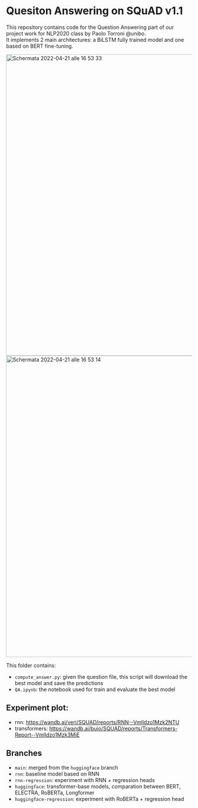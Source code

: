 # Quesiton Answering on SQuAD v1.1
This repository contains code for the Question Answering part of our project work for NLP2020 class by Paolo Torroni @unibo.  
It implements 2 main architectures: a BiLSTM fully trained model and one based on BERT fine-tuning.

<img width="817" alt="Schermata 2022-04-21 alle 16 53 33" src="https://user-images.githubusercontent.com/38630200/164485737-aaba5ab0-1b9b-4e1b-a62e-ec96c7228308.png">
<img width="817" alt="Schermata 2022-04-21 alle 16 53 14" src="https://user-images.githubusercontent.com/38630200/164485759-bfa1ccae-6317-41b9-8583-7f26995c3853.png">



This folder contains:
- `compute_answer.py`: given the question file, this script will download the best model and save the predictions
- `QA.ipynb`: the notebook used for train and evaluate the best model
## Experiment plot:
- rnn: https://wandb.ai/veri/SQUAD/reports/RNN--Vmlldzo1Mzk2NTU
- transformers: https://wandb.ai/buio/SQUAD/reports/Transformers-Report--Vmlldzo1Mzk3MjE
## Branches
- `main`: merged from the `huggingface` branch
- `rnn`: baseline model based on RNN
- `rnn-regression`: experiment with RNN + regression heads
- `huggingface`: transformer-base models, comparation between BERT, ELECTRA, RoBERTa, Longformer
- `huggingface-regression`: experiment with RoBERTa + regression head
